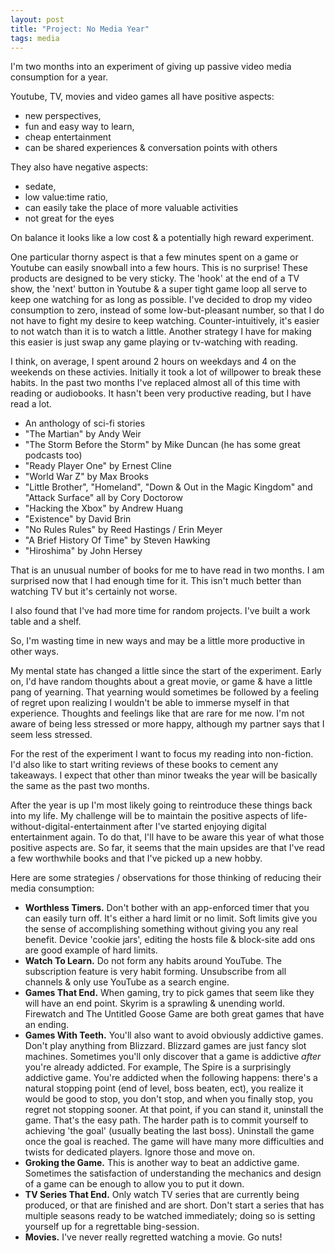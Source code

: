```yaml
---
layout: post
title: "Project: No Media Year"
tags: media
---
```


I'm two months into an experiment of giving up passive video media consumption for a year.

Youtube, TV, movies and video games all have positive aspects:

- new perspectives,
- fun and easy way to learn,
- cheap entertainment
- can be shared experiences & conversation points with others

They also have negative aspects:

- sedate,
- low value:time ratio,
- can easily take the place of more valuable activities
- not great for the eyes

On balance it looks like a low cost & a potentially high reward experiment.

One particular thorny aspect is that a few minutes spent on a game or Youtube can easily snowball into a few hours. This is no surprise! These products are designed to be very sticky. The 'hook' at the end of a TV show, the 'next' button in Youtube & a super tight game loop all serve to keep one watching for as long as possible. I've decided to drop my video consumption to zero, instead of some low-but-pleasant number, so that I do not have to fight my desire to keep watching. Counter-intuitively, it's easier to not watch than it is to watch a little. Another strategy I have for making this easier is just swap any game playing or tv-watching with reading.

I think, on average, I spent around 2 hours on weekdays and 4 on the weekends on these activies. Initially it took a lot of willpower to break these habits. In the past two months I've replaced almost all of this time with reading or audiobooks. It hasn't been very productive reading, but I have read a lot.

- An anthology of sci-fi stories
- "The Martian" by Andy Weir
- "The Storm Before the Storm" by Mike Duncan (he has some great podcasts too)
- "Ready Player One" by Ernest Cline
- "World War Z" by Max Brooks
- "Little Brother", "Homeland", "Down & Out in the Magic Kingdom" and "Attack Surface" all by Cory Doctorow
- "Hacking the Xbox" by Andrew Huang
- "Existence" by David Brin
- "No Rules Rules" by Reed Hastings / Erin Meyer
- "A Brief History Of Time" by Steven Hawking
- "Hiroshima" by John Hersey

That is an unusual number of books for me to have read in two months. I am surprised now that I had enough time for it. This isn't much better than watching TV but it's certainly not worse.

I also found that I've had more time for random projects. I've built a work table and a shelf.

So, I'm wasting time in new ways and may be a little more productive in other ways.

My mental state has changed a little since the start of the experiment. Early on, I'd have random thoughts about a great movie, or game & have a little pang of yearning. That yearning would sometimes be followed by a feeling of regret upon realizing I wouldn't be able to immerse myself in that experience. Thoughts and feelings like that are rare for me now. I'm not aware of being less stressed or more happy, although my partner says that I seem less stressed.

For the rest of the experiment I want to focus my reading into non-fiction. I'd also like to start writing reviews of these books to cement any takeaways. I expect that other than minor tweaks the year will be basically the same as the past two months.

After the year is up I'm most likely going to reintroduce these things back into my life. My challenge will be to maintain the positive aspects of life-without-digital-entertainment after I've started enjoying digital entertainment again. To do that, I'll have to be aware this year of what those positive aspects are. So far, it seems that the main upsides are that I've read a few worthwhile books and that I've picked up a new hobby.

Here are some strategies / observations for those thinking of reducing their media consumption:

- **Worthless Timers.** Don't bother with an app-enforced timer that you can easily turn off. It's either a hard limit or no limit. Soft limits give you the sense of accomplishing something without giving you any real benefit. Device 'cookie jars', editing the hosts file & block-site add ons are good example of hard limits.
- **Watch To Learn.** Do not form any habits around YouTube. The subscription feature is very habit forming. Unsubscribe from all channels & only use YouTube as a search engine.
- **Games That End.** When gaming, try to pick games that seem like they will have an end point. Skyrim is a sprawling & unending world. Firewatch and The Untitled Goose Game are both great games that have an ending.
- **Games With Teeth.** You'll also want to avoid obviously addictive games. Don't play anything from Blizzard. Blizzard games are just fancy slot machines. Sometimes you'll only discover that a game is addictive _after_ you're already addicted. For example, The Spire is a surprisingly addictive game. You're addicted when the following happens: there's a natural stopping point (end of level, boss beaten, ect), you realize it would be good to stop, you don't stop, and when you finally stop, you regret not stopping sooner. At that point, if you can stand it, uninstall the game. That's the easy path. The harder path is to commit yourself to achieving 'the goal' (usually beating the last boss). Uninstall the game once the goal is reached. The game will have many more difficulties and twists for dedicated players. Ignore those and move on.
- **Groking the Game.** This is another way to beat an addictive game. Sometimes the satisfaction of understanding the mechanics and design of a game can be enough to allow you to put it down.
- **TV Series That End.** Only watch TV series that are currently being produced, or that are finished and are short. Don't start a series that has multiple seasons ready to be watched immediately; doing so is setting yourself up for a regrettable bing-session.
- **Movies.** I've never really regretted watching a movie. Go nuts!
